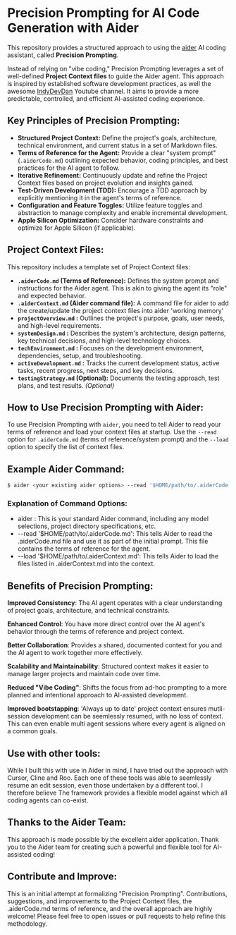 # Precision Prompting for AI Code Generation with Aider

This repository provides a structured approach to using the [aider](https://github.com/paul-gauthier/aider) AI coding assistant, called **Precision Prompting**.

Instead of relying on "vibe coding," Precision Prompting leverages a set of well-defined **Project Context files** to guide the Aider agent. This approach is inspired by established software development practices, as well the awesome [IndyDevDan](https://www.youtube.com/@indydevdan) Youtube channel. It aims to provide a more predictable, controlled, and efficient AI-assisted coding experience.

## **Key Principles of Precision Prompting:**

*   **Structured Project Context:**  Define the project's goals, architecture, technical environment, and current status in a set of Markdown files.
*   **Terms of Reference for the Agent:** Provide a clear "system prompt" (`.aiderCode.md`) outlining expected behavior, coding principles, and best practices for the AI agent to follow.
*   **Iterative Refinement:**  Continuously update and refine the Project Context files based on project evolution and insights gained.
*   **Test-Driven Development (TDD):** Encourage a TDD approach by explicitly mentioning it in the agent's terms of reference.
*   **Configuration and Feature Toggles:** Utilize feature toggles and abstraction to manage complexity and enable incremental development.
*   **Apple Silicon Optimization:**  Consider hardware constraints and optimize for Apple Silicon (if applicable).

## **Project Context Files:**

This repository includes a template set of Project Context files:

*   **`.aiderCode.md` (Terms of Reference):**  Defines the system prompt and instructions for the Aider agent.  This is akin to giving the agent its "role" and expected behavior.
*   **`.aiderContext.md`  (Aider command file):** A command file for aider to add the create/update the project context files into aider 'working memory'
*   **`projectOverview.md` :**  Outlines the project's purpose, goals, user needs, and high-level requirements. 
*   **`systemDesign.md` :** Describes the system's architecture, design patterns, key technical decisions, and high-level technology choices. 
*   **`techEnvironment.md` :**  Focuses on the development environment, dependencies, setup, and troubleshooting. 
*   **`activeDevelopment.md` :** Tracks the current development status, active tasks, recent progress, next steps, and key decisions. 
*   **`testingStrategy.md` (Optional):**  Documents the testing approach, test plans, and test results. *(Optional)*

## **How to Use Precision Prompting with Aider:**

To use Precision Prompting with `aider`, you need to tell Aider to read your terms of reference and load your context files at startup.  Use the `--read` option for `.aiderCode.md` (terms of reference/system prompt) and the `--load` option to specify the list of context files.

## **Example Aider Command:**

```zsh
$ aider <your existing aider options> --read '$HOME/path/to/.aiderCode.md' --load '$HOME/path/to/.aiderContext.md'
```

### Explanation of Command Options:

* aider <your existing aider options>: This is your standard Aider command, including any model selections, project directory specifications, etc.
* --read '$HOME/path/to/.aiderCode.md': This tells Aider to read the .aiderCode.md file and use it as part of the initial prompt. This file contains the terms of reference for the agent.
* --load '$HOME/path/to/.aiderContext.md': This tells Aider to load the files listed in .aiderContext.md into the context.

## Benefits of Precision Prompting:
**Improved Consistency**: The AI agent operates with a clear understanding of project goals, architecture, and technical constraints.

**Enhanced Control**: You have more direct control over the AI agent's behavior through the terms of reference and project context.

**Better Collaboration**: Provides a shared, documented context for you and the AI agent to work together more effectively.

**Scalability and Maintainability**: Structured context makes it easier to manage larger projects and maintain code over time.

**Reduced "Vibe Coding"**: Shifts the focus from ad-hoc prompting to a more planned and intentional approach to AI-assisted development.

**Improved bootstapping**: 'Always up to date' project context ensures mutli-session development can be seemlessly resumed, with no loss of context.  This can even enable multi agent sessions where every agent is aligned on a common goals.

## Use with other tools:
While I built this with use in Aider in mind, I have tried out the approach with Cursor, Cline and Roo.  Each one of these tools was able to seemlessly resume an edit session, even those undertaken by a different tool.  I therefore believe The framework provides a flexible model against which all coding agents can co-exist.

## Thanks to the Aider Team:

This approach is made possible by the excellent aider application. Thank you to the Aider team for creating such a powerful and flexible tool for AI-assisted coding!

## Contribute and Improve:

This is an initial attempt at formalizing "Precision Prompting". Contributions, suggestions, and improvements to the Project Context files, the .aiderCode.md terms of reference, and the overall approach are highly welcome! Please feel free to open issues or pull requests to help refine this methodology.


